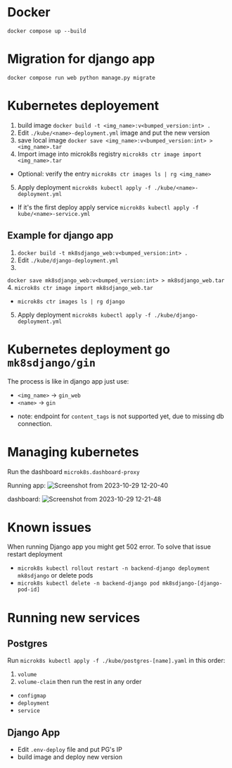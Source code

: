 # Docker
`docker compose up --build`

# Migration for django app

`docker compose run web python manage.py migrate`

# Kubernetes deployement 
1. build image `docker build -t <img_name>:v<bumped_version:int> .`
2. Edit `./kube/<name>-deployment.yml` image and put the new version
3. save local image
```docker save <img_name>:v<bumped_version:int> > <img_name>.tar```
4. Import image into microk8s registry
`microk8s ctr image import <img_name>.tar`
- Optional: verify the entry `microk8s ctr images ls | rg <img_name>`
5. Apply deployment 
`microk8s kubectl apply -f ./kube/<name>-deployment.yml`
 - If it's the first deploy apply service `microk8s kubectl apply -f kube/<name>-service.yml`

## Example for django app

1. `docker build -t mk8sdjango_web:v<bumped_version:int> .`
2. Edit `./kube/django-deployment.yml` 
3. 
```docker save mk8sdjango_web:v<bumped_version:int> > mk8sdjango_web.tar```
4. 
`microk8s ctr image import mk8sdjango_web.tar`
- `microk8s ctr images ls | rg django`
5. Apply deployment 
`microk8s kubectl apply -f ./kube/django-deployment.yml`

 # Kubernetes deployment go `mk8sdjango/gin`
 The process is like in django app just use: 
  - `<img_name>` -> `gin_web`
  - `<name>` -> `gin`

* note: endpoint for `content_tags` is not supported yet, due to missing db connection.

# Managing kubernetes
Run the dashboard `microk8s.dashboard-proxy`

Running app:
![Screenshot from 2023-10-29 12-20-40](https://github.com/tomekstrzeszkowski/mk8sdjango/assets/40120335/2ce1402d-1dea-45af-b0b8-aad6fb5b38bf)

dashboard:
![Screenshot from 2023-10-29 12-21-48](https://github.com/tomekstrzeszkowski/mk8sdjango/assets/40120335/ea28fa4a-8bc0-4f30-904d-8628aa8605c2)


# Known issues

When running Django app you might get 502 error. To solve that issue restart deployment
 - `microk8s kubectl rollout restart -n backend-django deployment mk8sdjango`
or delete pods
 - `microk8s kubectl delete -n backend-django pod mk8sdjango-[django-pod-id]` 


# Running new services

## Postgres
Run `microk8s kubectl apply -f ./kube/postgres-[name].yaml` in this order:
 1. `volume`
 2. `volume-claim`
then run the rest in any order
 - `configmap`
 - `deployment`
 - `service`

## Django App
 - Edit `.env-deploy` file and put PG's IP
 - build image and deploy new version